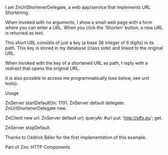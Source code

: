 I am ZnUrlShortenerDelegate, a web app/service that implements URL Shortening.

When invoked with no arguments, I show a small web page with a form where you can enter a URL.
When you click the 'Shorten' button, a new URL is returned as text.

This short URL consists of just a key (a base 36 integer of 6 digits) in its path.
This key is stored in my database (class side) and linked to the original URL.

When invoked with the key of a shortened URL as path, 
I reply with a redirect that opens the original URL.

It is also possible to access me programmatically (see below, see unit tests).

Usage

 ZnServer startDefaultOn: 1701.
 ZnServer default delegate: ZnUrlShortenerDelegate new.

 ZnClient new url: ZnServer default url; queryAt: #url put: 'http://stfx.eu'; get.

 ZnServer stopDefault.

Thanks to Cédrick Béler for the first implementation of this example.

Part of Zinc HTTP Components